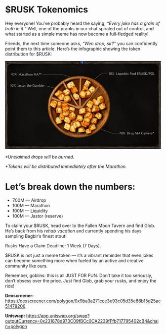 **$RUSK Tokenomics**
====================


Hey everyone! You’ve probably heard the saying, *“Every joke has a grain of truth in it.”* Well, one of the pranks in our chat spiraled out of control, and what started as a simple meme has now become a full-fledged reality!

Friends, the next time someone asks, *“Wen drop, sir?”* you can confidently point them to this article. Here’s the infographic showing the token distribution for $RUSK:


![](images/img-1.2x.png)

*\*Unclaimed drops will be burned.*

*\*Tokens will be distributed immediately after the Marathon.*

Let’s break down the numbers:
=============================

* 700M — Airdrop
* 100M — Marathon
* 100M — Liquidity
* 100M — Jastor (reserve)

To claim your $RUSK, head over to the Fallen Moon Tavern and find Glob. He’s back from his *rehab vacation* and currently spending his days sampling Bagbir’s finest stout!

Rusks Have a Claim Deadline: 1 Week (7 Days).

$RUSK is not just a meme token — it’s a vibrant reminder that even jokes can become something more when fueled by an active and creative community like ours.

Remember, goblins: this is all JUST FOR FUN. Don’t take it too seriously, don’t obsess over the price. Just find Glob, grab your rusks, and enjoy the ride!

**Dexscreener:** <https://dexscreener.com/polygon/0x9ba3a271cce3e93c05d35e66b15d25ac51478206>

**Uniswap:** <https://app.uniswap.org/swap?outputCurrency=0x231878d973C09fBCc0CA2239fFfb717795402cB4&chain=polygon>
